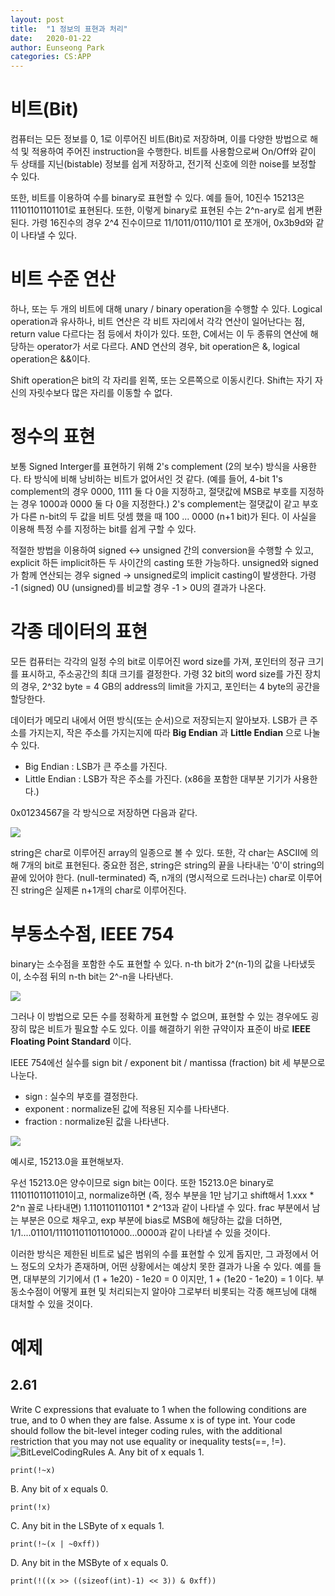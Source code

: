 ```yaml
---
layout: post
title:  "1 정보의 표현과 처리"
date:   2020-01-22
author: Eunseong Park
categories: CS:APP
---
```


# 비트(Bit)
컴퓨터는 모든 정보를 0, 1로 이루어진 비트(Bit)로 저장하며, 이를 다양한 방법으로 해석 및 적용하여 주어진 instruction을 수행한다. 비트를 사용함으로써 On/Off와 같이 두 상태를 지닌(bistable) 정보를 쉽게 저장하고, 전기적 신호에 의한 noise를 보정할 수 있다. 

또한, 비트를 이용하여 수를 binary로 표현할 수 있다.
예를 들어, 10진수 15213은 11101101101101로 표현된다. 또한, 이렇게 binary로 표현된 수는 2^n-ary로 쉽게 변환된다. 가령 16진수의 경우 2^4 진수이므로 11/1011/0110/1101 로 쪼개어, 0x3b9d와 같이 나타낼 수 있다.


# 비트 수준 연산
하나, 또는 두 개의 비트에 대해 unary / binary operation을 수행할 수 있다. Logical operation과 유사하나, 비트 연산은 각 비트 자리에서 각각 연산이 일어난다는 점, return value 다르다는 점 등에서 차이가 있다. 또한, C에서는 이 두 종류의 연산에 해당하는 operator가 서로 다르다. AND 연산의 경우, bit operation은 &, logical operation은 &&이다.

Shift operation은 bit의 각 자리를 왼쪽, 또는 오른쪽으로 이동시킨다. Shift는 자기 자신의 자릿수보다 많은 자리를 이동할 수 없다.


# 정수의 표현
보통 Signed Interger를 표현하기 위해 2's complement (2의 보수) 방식을 사용한다. 타 방식에 비해 낭비하는 비트가 없어서인 것 같다. (예를 들어, 4-bit 1's complement의 경우 0000, 1111 둘 다 0을 지정하고, 절댓값에 MSB로 부호를 지정하는 경우 1000과 0000 둘 다 0을 지정한다.)
2's complement는 절댓값이 같고 부호가 다른 n-bit의 두 값을 비트 덧셈 했을 때 100 ... 0000 (n+1 bit)가 된다. 이 사실을 이용해 특정 수를 지정하는 bit를 쉽게 구할 수 있다.

적절한 방법을 이용하여 signed <-> unsigned 간의 conversion을 수행할 수 있고, explicit 하든 implicit하든 두 사이간의 casting 또한 가능하다. unsigned와 signed가 함께 연산되는 경우 signed -> unsigned로의 implicit casting이 발생한다. 가령 -1 (signed) 0U (unsigned)를 비교할 경우 -1 > 0U의 결과가 나온다.


# 각종 데이터의 표현
모든 컴퓨터는 각각의 일정 수의 bit로 이루어진 word size를 가져, 포인터의 정규 크기를 표시하고, 주소공간의 최대 크기를 결정한다. 가령 32 bit의 word size를 가진 장치의 경우, 2^32 byte = 4 GB의 address의 limit을 가지고, 포인터는 4 byte의 공간을 할당한다.

데이터가 메모리 내에서 어떤 방식(또는 순서)으로 저장되는지 알아보자. LSB가 큰 주소를 가지는지, 작은 주소를 가지는지에 따라 __Big Endian__ 과 __Little Endian__ 으로 나눌 수 있다.
- Big Endian : LSB가 큰 주소를 가진다.
- Little Endian : LSB가 작은 주소를 가진다. (x86을 포함한 대부분 기기가 사용한다.) 

0x01234567을 각 방식으로 저장하면 다음과 같다.

![](/upload_image/1.png)

string은 char로 이루어진 array의 일종으로 볼 수 있다. 또한, 각 char는 ASCII에 의해 7개의 bit로 표현된다. 중요한 점은, string은 string의 끝을 나타내는 '0'이 string의 끝에 있어야 한다. (null-terminated) 즉, n개의 (명시적으로 드러나는) char로 이루어진 string은 실제론 n+1개의 char로 이루어진다.


# 부동소수점, IEEE 754
binary는 소수점을 포함한 수도 표현할 수 있다. n-th bit가 2^(n-1)의 값을 나타냈듯이, 소수점 뒤의 n-th bit는 2^-n을 나타낸다.

![](/upload_image/2.png)

그러나 이 방법으로 모든 수를 정확하게 표현할 수 없으며, 표현할 수 있는 경우에도 굉장히 많은 비트가 필요할 수도 있다. 이를 해결하기 위한 규약이자 표준이 바로 __IEEE Floating Point Standard__ 이다.

IEEE 754에선 실수를 sign bit / exponent bit / mantissa (fraction) bit 세 부분으로 나눈다.
- sign : 실수의 부호를 결정한다.
- exponent : normalize된 값에 적용된 지수를 나타낸다.
- fraction : normalize된 값을 나타낸다.

![](/upload_image/3.png)

예시로, 15213.0을 표현해보자.

우선 15213.0은 양수이므로 sign bit는 0이다. 또한 15213.0은 binary로 11101101101101이고, normalize하면 (즉, 정수 부분을 1만 남기고 shift해서 1.xxx * 2^n 꼴로 나타내면) 1.1101101101101 * 2^13과 같이 나타낼 수 있다.
frac 부분에서 남는 부분은 0으로 채우고, exp 부분에 bias로 MSB에 해당하는 값을 더하면, 1/1....01101/11101101101101000...0000과 같이 나타낼 수 있을 것이다.

이러한 방식은 제한된 비트로 넓은 범위의 수를 표현할 수 있게 돕지만, 그 과정에서 어느 정도의 오차가 존재하며, 어떤 상황에서는 예상치 못한 결과가 나올 수 있다. 예를 들면, 대부분의 기기에서 (1 + 1e20) - 1e20 = 0 이지만, 1 + (1e20 - 1e20) = 1 이다. 부동소수점이 어떻게 표현 및 처리되는지 알아야 그로부터 비롯되는 각종 해프닝에 대해 대처할 수 있을 것이다.


# 예제
## 2.61 
Write C expressions that evaluate to 1 when the following conditions are true, and to 0 when they are false. Assume x is of type int. Your code should follow the bit-level integer coding rules, with the additional restriction that you may not use equality or inequality tests(==, !=).
![BitLevelCodingRules](/upload_image/4.png)
A. Any bit of x equals 1.

    print(!~x)
B. Any bit of x equals 0.

    print(!x)
C. Any bit in the LSByte of x equals 1.

    print(!~(x | ~0xff))
D. Any bit in the MSByte of x equals 0.
    
    print(!((x >> ((sizeof(int)-1) << 3)) & 0xff))

